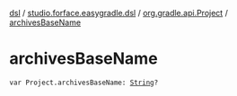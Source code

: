 [dsl](../../index.md) / [studio.forface.easygradle.dsl](../index.md) / [org.gradle.api.Project](index.md) / [archivesBaseName](./archives-base-name.md)

# archivesBaseName

`var Project.archivesBaseName: `[`String`](https://kotlinlang.org/api/latest/jvm/stdlib/kotlin/-string/index.html)`?`
